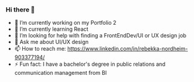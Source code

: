 ### Hi there 👋

- 🔭 I’m currently working on my Portfolio 2
- 🌱 I’m currently learning React
- 🤔 I’m looking for help with finding a FrontEndDev/UI or UX design job
- 💬 Ask me about UI/UX design
- 📫 How to reach me: https://www.linkedin.com/in/rebekka-nordheim-903377194/
- ⚡ Fun fact: I have a bachelor's degree in public relations and communication management from BI
